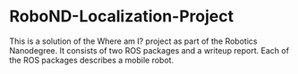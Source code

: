 # RoboND-Localization-Project
This is a solution of the Where am I? project as part of the Robotics Nanodegree. It consists of two ROS packages and a writeup report. Each of the ROS packages describes a mobile robot.
